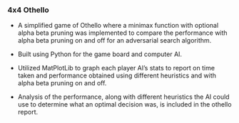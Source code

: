 ### 4x4 Othello

* A simplified game of Othello where a minimax function with optional alpha beta pruning was implemented to compare the performance with alpha beta pruning on and off for an adversarial search algorithm.

* Built using Python for the game board and computer AI.

* Utilized MatPlotLib to graph each player AI’s stats to report on time taken and performance obtained using different heuristics and with alpha beta pruning on and off.

* Analysis of the performance, along with different heuristics the AI could use to determine what an optimal decision was, is included in the othello report.
